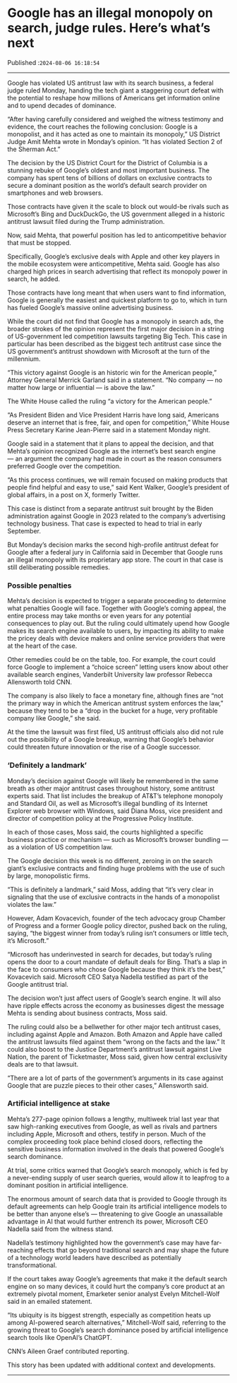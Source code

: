 # Google has an illegal monopoly on search, judge rules. Here’s what’s next

Published :`2024-08-06 16:18:54`

---

Google has violated US antitrust law with its search business, a federal judge ruled Monday, handing the tech giant a staggering court defeat with the potential to reshape how millions of Americans get information online and to upend decades of dominance.

“After having carefully considered and weighed the witness testimony and evidence, the court reaches the following conclusion: Google is a monopolist, and it has acted as one to maintain its monopoly,” US District Judge Amit Mehta wrote in Monday’s opinion. “It has violated Section 2 of the Sherman Act.”

The decision by the US District Court for the District of Columbia is a stunning rebuke of Google’s oldest and most important business. The company has spent tens of billions of dollars on exclusive contracts to secure a dominant position as the world’s default search provider on smartphones and web browsers.

Those contracts have given it the scale to block out would-be rivals such as Microsoft’s Bing and DuckDuckGo, the US government alleged in a historic antitrust lawsuit filed during the Trump administration.

Now, said Mehta, that powerful position has led to anticompetitive behavior that must be stopped.

Specifically, Google’s exclusive deals with Apple and other key players in the mobile ecosystem were anticompetitive, Mehta said. Google has also charged high prices in search advertising that reflect its monopoly power in search, he added.

Those contracts have long meant that when users want to find information, Google is generally the easiest and quickest platform to go to, which in turn has fueled Google’s massive online advertising business.

While the court did not find that Google has a monopoly in search ads, the broader strokes of the opinion represent the first major decision in a string of US-government led competition lawsuits targeting Big Tech. This case in particular has been described as the biggest tech antitrust case since the US government’s antitrust showdown with Microsoft at the turn of the millennium.

“This victory against Google is an historic win for the American people,” Attorney General Merrick Garland said in a statement. “No company — no matter how large or influential — is above the law.”

The White House called the ruling “a victory for the American people.”

“As President Biden and Vice President Harris have long said, Americans deserve an internet that is free, fair, and open for competition,” White House Press Secretary Karine Jean-Pierre said in a statement Monday night.

Google said in a statement that it plans to appeal the decision, and that Mehta’s opinion recognized Google as the internet’s best search engine — an argument the company had made in court as the reason consumers preferred Google over the competition.

“As this process continues, we will remain focused on making products that people find helpful and easy to use,” said Kent Walker, Google’s president of global affairs, in a post on X, formerly Twitter.

This case is distinct from a separate antitrust suit brought by the Biden administration against Google in 2023 related to the company’s advertising technology business. That case is expected to head to trial in early September.

But Monday’s decision marks the second high-profile antitrust defeat for Google after a federal jury in California said in December that Google runs an illegal monopoly with its proprietary app store. The court in that case is still deliberating possible remedies.

### Possible penalties

Mehta’s decision is expected to trigger a separate proceeding to determine what penalties Google will face. Together with Google’s coming appeal, the entire process may take months or even years for any potential consequences to play out. But the ruling could ultimately upend how Google makes its search engine available to users, by impacting its ability to make the pricey deals with device makers and online service providers that were at the heart of the case.

Other remedies could be on the table, too. For example, the court could force Google to implement a “choice screen” letting users know about other available search engines, Vanderbilt University law professor Rebecca Allensworth told CNN.

The company is also likely to face a monetary fine, although fines are “not the primary way in which the American antitrust system enforces the law,” because they tend to be a “drop in the bucket for a huge, very profitable company like Google,” she said.

At the time the lawsuit was first filed, US antitrust officials also did not rule out the possibility of a Google breakup, warning that Google’s behavior could threaten future innovation or the rise of a Google successor.

### ‘Definitely a landmark’

Monday’s decision against Google will likely be remembered in the same breath as other major antitrust cases throughout history, some antitrust experts said. That list includes the breakup of AT&T’s telephone monopoly and Standard Oil, as well as Microsoft’s illegal bundling of its Internet Explorer web browser with Windows, said Diana Moss, vice president and director of competition policy at the Progressive Policy Institute.

In each of those cases, Moss said, the courts highlighted a specific business practice or mechanism — such as Microsoft’s browser bundling — as a violation of US competition law.

The Google decision this week is no different, zeroing in on the search giant’s exclusive contracts and finding huge problems with the use of such by large, monopolistic firms.

“This is definitely a landmark,” said Moss, adding that “it’s very clear in signaling that the use of exclusive contracts in the hands of a monopolist violates the law.”

However, Adam Kovacevich, founder of the tech advocacy group Chamber of Progress and a former Google policy director, pushed back on the ruling, saying, “the biggest winner from today’s ruling isn’t consumers or little tech, it’s Microsoft.”

“Microsoft has underinvested in search for decades, but today’s ruling opens the door to a court mandate of default deals for Bing. That’s a slap in the face to consumers who chose Google because they think it’s the best,” Kovacevich said. Microsoft CEO Satya Nadella testified as part of the Google antitrust trial.

The decision won’t just affect users of Google’s search engine. It will also have ripple effects across the economy as businesses digest the message Mehta is sending about business contracts, Moss said.

The ruling could also be a bellwether for other major tech antitrust cases, including against Apple and Amazon. Both Amazon and Apple have called the antitrust lawsuits filed against them “wrong on the facts and the law.” It could also boost to the Justice Department’s antitrust lawsuit against Live Nation, the parent of Ticketmaster, Moss said, given how central exclusivity deals are to that lawsuit.

“There are a lot of parts of the government’s arguments in its case against Google that are puzzle pieces to their other cases,” Allensworth said.

### Artificial intelligence at stake

Mehta’s 277-page opinion follows a lengthy, multiweek trial last year that saw high-ranking executives from Google, as well as rivals and partners including Apple, Microsoft and others, testify in person. Much of the complex proceeding took place behind closed doors, reflecting the sensitive business information involved in the deals that powered Google’s search dominance.

At trial, some critics warned that Google’s search monopoly, which is fed by a never-ending supply of user search queries, would allow it to leapfrog to a dominant position in artificial intelligence.

The enormous amount of search data that is provided to Google through its default agreements can help Google train its artificial intelligence models to be better than anyone else’s — threatening to give Google an unassailable advantage in AI that would further entrench its power, Microsoft CEO Nadella said from the witness stand.

Nadella’s testimony highlighted how the government’s case may have far-reaching effects that go beyond traditional search and may shape the future of a technology world leaders have described as potentially transformational.

If the court takes away Google’s agreements that make it the default search engine on so many devices, it could hurt the company’s core product at an extremely pivotal moment, Emarketer senior analyst Evelyn Mitchell-Wolf said in an emailed statement.

“Its ubiquity is its biggest strength, especially as competition heats up among AI-powered search alternatives,” Mitchell-Wolf said, referring to the growing threat to Google’s search dominance posed by artificial intelligence search tools like OpenAI’s ChatGPT.

CNN’s Aileen Graef contributed reporting.

This story has been updated with additional context and developments.

---

